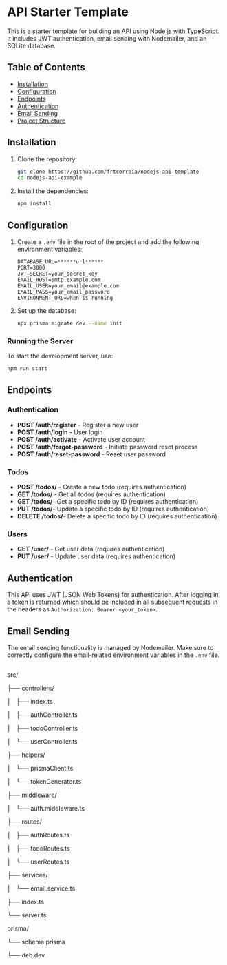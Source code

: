 # API Starter Template

This is a starter template for building an API using Node.js with TypeScript. It includes JWT authentication, email sending with Nodemailer, and an SQLite database.

## Table of Contents

- [Installation](#installation)
- [Configuration](#configuration)
- [Endpoints](#endpoints)
- [Authentication](#authentication)
- [Email Sending](#email-sending)
- [Project Structure](#project-structure)

## Installation

1. Clone the repository:

   ```bash
   git clone https://github.com/frtcorreia/nodejs-api-template
   cd nodejs-api-example
   ```

2. Install the dependencies:
   ```bash
   npm install
   ```

## Configuration

1. Create a `.env` file in the root of the project and add the following environment variables:

   ```
   DATABASE_URL=******url******
   PORT=3000
   JWT_SECRET=your_secret_key
   EMAIL_HOST=smtp.example.com
   EMAIL_USER=your_email@example.com
   EMAIL_PASS=your_email_password
   ENVIRONMENT_URL=when is running
   ```

2. Set up the database:
   ```bash
   npx prisma migrate dev --name init
   ```

### Running the Server

To start the development server, use:

```bash
npm run start
```

## Endpoints

### Authentication

- **POST /auth/register** - Register a new user
- **POST /auth/login** - User login
- **POST /auth/activate** - Activate user account
- **POST /auth/forgot-password** - Initiate password reset process
- **POST /auth/reset-password** - Reset user password

### Todos

- **POST /todos/** - Create a new todo (requires authentication)
- **GET /todos/** - Get all todos (requires authentication)
- **GET /todos/**- Get a specific todo by ID (requires authentication)
- **PUT /todos/**- Update a specific todo by ID (requires authentication)
- **DELETE /todos/**- Delete a specific todo by ID (requires authentication)

### Users

- **GET /user/** - Get user data (requires authentication)
- **PUT /user/** - Update user data (requires authentication)

## Authentication

This API uses JWT (JSON Web Tokens) for authentication. After logging in, a token is returned which should be included in all subsequent requests in the headers as `Authorization: Bearer <your_token>`.

## Email Sending

The email sending functionality is managed by Nodemailer. Make sure to correctly configure the email-related environment variables in the `.env` file.

##

src/

├── controllers/

│   ├── index.ts

│   ├── authController.ts

│   ├── todoController.ts

│   └── userController.ts

├── helpers/

│   └── prismaClient.ts

│   └── tokenGenerator.ts

├── middleware/

│   └── auth.middleware.ts

├── routes/

│   ├── authRoutes.ts

│   ├── todoRoutes.ts

│   └── userRoutes.ts

├── services/

│   └── email.service.ts

├── index.ts

└── server.ts

prisma/

└── schema.prisma

└── deb.dev
